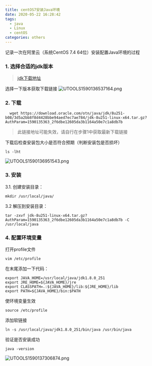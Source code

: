 ```yaml
---
title: centOS7安装Java环境
date: 2020-05-22 16:28:42
tags:
  - java
  - Linux
  - centOS
categories: others
---
```


记录一次在阿里云（系统CentOS 7.4 64位）安装配置Java环境的过程
<!-- more -->

### 1. 选择合适的jdk版本

> [jdk下载地址](https://www.oracle.com/java/technologies/javase/javase-jdk8-downloads.html)

选择一下版本获取下载链接
![UTOOLS1590136537164.png](http://yanxuan.nosdn.127.net/3f479b3d56b3bfc9acad57e9a09fa94f.png)


### 2. 下载

```shell
  wget https://download.oracle.com/otn/java/jdk/8u251-b08/3d5a2bb8f8d4428bbe94aed7ec7ae784/jdk-8u251-linux-x64.tar.gz?AuthParam=1590135363_2f6dbe12605da3b1164a50e7c1a8db7b
```
> 此链接地址可能失效，请自行在步骤1中获取最新下载链接

下载后检查安装包大小是否符合预期（判断安装包是否损坏）
```shell
ls -lht
```
![UTOOLS1590136951543.png](http://yanxuan.nosdn.127.net/a9167b8a26ab786fadfaad86f432d0e9.png)

### 3. 安装

3.1. 创建安装目录：
```shell
mkdir /usr/local/java/
```
3.2 解压到安装目录：
```shell
tar -zxvf jdk-8u251-linux-x64.tar.gz?AuthParam=1590135363_2f6dbe12605da3b1164a50e7c1a8db7b -C /usr/local/java
```

### 4. 配置环境变量
打开profile文件
```vim
vim /etc/profile
```
在末尾添加一下代码：
```shell
export JAVA_HOME=/usr/local/java/jdk1.8.0_251
export JRE_HOME=${JAVA_HOME}/jre
export CLASSPATH=.:${JAVA_HOME}/lib:${JRE_HOME}/lib
export PATH=${JAVA_HOME}/bin:$PATH
```

使环境变量生效
```shell
source /etc/profile
```
添加软链接
```shell
ln -s /usr/local/java/jdk1.8.0_251/bin/java /usr/bin/java
```

验证是否安装成功
```shell
java -version
```
![UTOOLS1590137306874.png](http://yanxuan.nosdn.127.net/7e0334391843b73fbfbc4963591ab65e.png)
